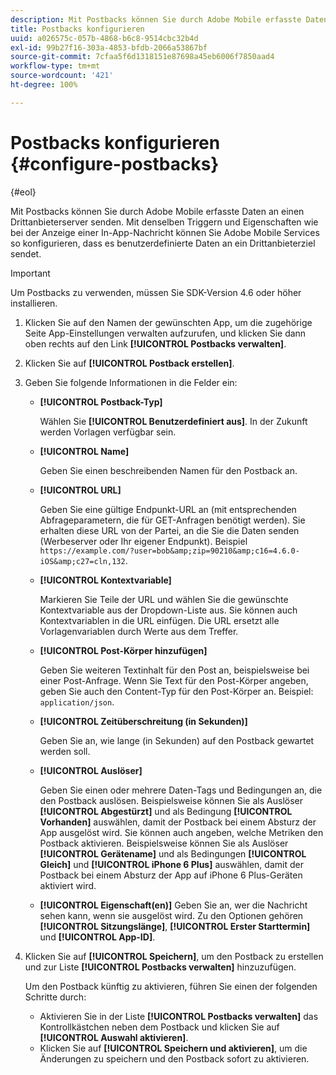 ```yaml
---
description: Mit Postbacks können Sie durch Adobe Mobile erfasste Daten an einen Drittanbieterserver senden. Mit denselben Triggern und Eigenschaften wie bei der Anzeige einer In-App-Nachricht können Sie Adobe Mobile Services so konfigurieren, dass es benutzerdefinierte Daten an ein Drittanbieterziel sendet.
title: Postbacks konfigurieren
uuid: a026575c-057b-4868-b6c8-9514cbc32b4d
exl-id: 99b27f16-303a-4853-bfdb-2066a53867bf
source-git-commit: 7cfaa5f6d1318151e87698a45eb6006f7850aad4
workflow-type: tm+mt
source-wordcount: '421'
ht-degree: 100%

---
```


# Postbacks konfigurieren {#configure-postbacks}

{#eol}

Mit Postbacks können Sie durch Adobe Mobile erfasste Daten an einen Drittanbieterserver senden. Mit denselben Triggern und Eigenschaften wie bei der Anzeige einer In-App-Nachricht können Sie Adobe Mobile Services so konfigurieren, dass es benutzerdefinierte Daten an ein Drittanbieterziel sendet.

>[!IMPORTANT]
>
>Um Postbacks zu verwenden, müssen Sie SDK-Version 4.6 oder höher installieren.

1. Klicken Sie auf den Namen der gewünschten App, um die zugehörige Seite App-Einstellungen verwalten aufzurufen, und klicken Sie dann oben rechts auf den Link **[!UICONTROL Postbacks verwalten]**.
2. Klicken Sie auf **[!UICONTROL Postback erstellen]**.
3. Geben Sie folgende Informationen in die Felder ein:

   * **[!UICONTROL Postback-Typ]**

      Wählen Sie **[!UICONTROL Benutzerdefiniert aus]**. In der Zukunft werden Vorlagen verfügbar sein.

   * **[!UICONTROL Name]**

      Geben Sie einen beschreibenden Namen für den Postback an.

   * **[!UICONTROL URL]**

      Geben Sie eine gültige Endpunkt-URL an (mit entsprechenden Abfrageparametern, die für GET-Anfragen benötigt werden). Sie erhalten diese URL von der Partei, an die Sie die Daten senden (Werbeserver oder Ihr eigener Endpunkt). Beispiel `https://example.com/?user=bob&amp;zip=90210&amp;c16=4.6.0-iOS&amp;c27=cln,132`.

   * **[!UICONTROL Kontextvariable]**

      Markieren Sie Teile der URL und wählen Sie die gewünschte Kontextvariable aus der Dropdown-Liste aus. Sie können auch Kontextvariablen in die URL einfügen. Die URL ersetzt alle Vorlagenvariablen durch Werte aus dem Treffer.

   * **[!UICONTROL Post-Körper hinzufügen]**

      Geben Sie weiteren Textinhalt für den Post an, beispielsweise bei einer Post-Anfrage. Wenn Sie Text für den Post-Körper angeben, geben Sie auch den Content-Typ für den Post-Körper an. Beispiel: `application/json`.

   * **[!UICONTROL Zeitüberschreitung (in Sekunden)]**

      Geben Sie an, wie lange (in Sekunden) auf den Postback gewartet werden soll.

   * **[!UICONTROL Auslöser]**

      Geben Sie einen oder mehrere Daten-Tags und Bedingungen an, die den Postback auslösen. Beispielsweise können Sie als Auslöser **[!UICONTROL Abgestürzt]** und als Bedingung **[!UICONTROL Vorhanden]** auswählen, damit der Postback bei einem Absturz der App ausgelöst wird. Sie können auch angeben, welche Metriken den Postback aktivieren. Beispielsweise können Sie als Auslöser **[!UICONTROL Gerätename]** und als Bedingungen **[!UICONTROL Gleich]** und **[!UICONTROL iPhone 6 Plus]** auswählen, damit der Postback bei einem Absturz der App auf iPhone 6 Plus-Geräten aktiviert wird.

   * **[!UICONTROL Eigenschaft(en)]**
   Geben Sie an, wer die Nachricht sehen kann, wenn sie ausgelöst wird. Zu den Optionen gehören **[!UICONTROL Sitzungslänge]**, **[!UICONTROL Erster Starttermin]** und **[!UICONTROL App-ID]**.

4. Klicken Sie auf **[!UICONTROL Speichern]**, um den Postback zu erstellen und zur Liste **[!UICONTROL Postbacks verwalten]** hinzuzufügen.

   Um den Postback künftig zu aktivieren, führen Sie einen der folgenden Schritte durch:

   * Aktivieren Sie in der Liste **[!UICONTROL Postbacks verwalten]** das Kontrollkästchen neben dem Postback und klicken Sie auf **[!UICONTROL Auswahl aktivieren]**.
   * Klicken Sie auf **[!UICONTROL Speichern und aktivieren]**, um die Änderungen zu speichern und den Postback sofort zu aktivieren.
